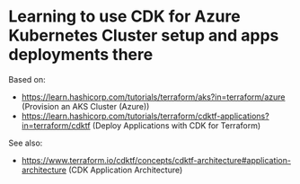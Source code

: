 # Learning to use CDK for Azure Kubernetes Cluster setup and apps deployments there

Based on: 
* https://learn.hashicorp.com/tutorials/terraform/aks?in=terraform/azure (Provision an AKS Cluster (Azure))
* https://learn.hashicorp.com/tutorials/terraform/cdktf-applications?in=terraform/cdktf (Deploy Applications with CDK for Terraform)

See also: 
* https://www.terraform.io/cdktf/concepts/cdktf-architecture#application-architecture (CDK Application Architecture)

